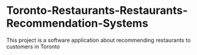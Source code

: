 # Toronto-Restaurants-Restaurants-Recommendation-Systems
This project is a software application about recommending restaurants to customers in Toronto 
